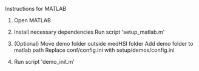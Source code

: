Instructions for MATLAB

1. Open MATLAB

2. Install necessary dependencies
   Run script 'setup_matlab.m'

3. (Optional) Move demo folder outside medHSI folder
   Add demo folder to matlab path
   Replace conf/config.ini with setup/demos/config.ini

4. Run script 'demo_init.m'
